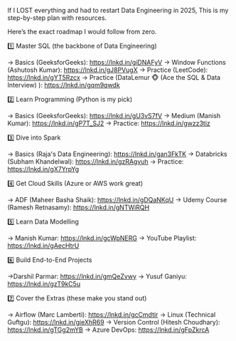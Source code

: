 If I LOST everything and had to restart Data Engineering in 2025, 
This is my step-by-step plan with resources.

Here’s the exact roadmap I would follow from zero.


1️⃣ Master SQL (the backbone of Data Engineering)

→ Basics (GeeksforGeeks): https://lnkd.in/giDNAFyV
→ Window Functions (Ashutosh Kumar): https://lnkd.in/gJ8PVugX
→ Practice (LeetCode): https://lnkd.in/gYT5Rzcx
→ Practice (DataLemur 🐵 (Ace the SQL & Data Interview) ): https://lnkd.in/gqm9qwdk

2️⃣ Learn Programming (Python is my pick)

→ Basics (GeeksforGeeks): https://lnkd.in/gU3vS7fV
→ Medium (Manish Kumar): https://lnkd.in/gP7T_SJ2
→ Practice: https://lnkd.in/gwzz3tiz

3️⃣ Dive into Spark

→ Basics (Raja's Data Engineering): https://lnkd.in/gan3FkTK
→ Databricks (Subham Khandelwal): https://lnkd.in/gzRAgvuh
→ Practice: https://lnkd.in/gX7YrpYg

4️⃣ Get Cloud Skills (Azure or AWS work great)

→ ADF (Maheer Basha Shaik): https://lnkd.in/gDQaNKqU
→ Udemy Course (Ramesh Retnasamy): https://lnkd.in/gNTWiRQH

5️⃣ Learn Data Modelling

→ Manish Kumar: https://lnkd.in/gcWpNERG
→ YouTube Playlist: https://lnkd.in/gAecHtrU

6️⃣ Build End-to-End Projects

→Darshil Parmar: https://lnkd.in/gmQeZvwy
→ Yusuf Ganiyu: https://lnkd.in/gzT9kC5u

7️⃣ Cover the Extras (these make you stand out)

→ Airflow (Marc Lamberti): https://lnkd.in/gcCmdtir
→ Linux (Technical Guftgu): https://lnkd.in/gieXhR69
→ Version Control (Hitesh Choudhary): https://lnkd.in/gTGg2mYB
→ Azure DevOps: https://lnkd.in/gFpZkrcA